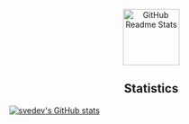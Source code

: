<p align="center">
 <img width="100px" src="https://res.cloudinary.com/anuraghazra/image/upload/v1594908242/logo_ccswme.svg" align="center" alt="GitHub Readme Stats" />
 <h2 align="center">Statistics</h2>
</p>

[![svedev's GitHub stats](https://github-readme-stats.vercel.app/api?username=svedev0&theme=nightowl&bg_color=00000000&hide_border=true)](#)
